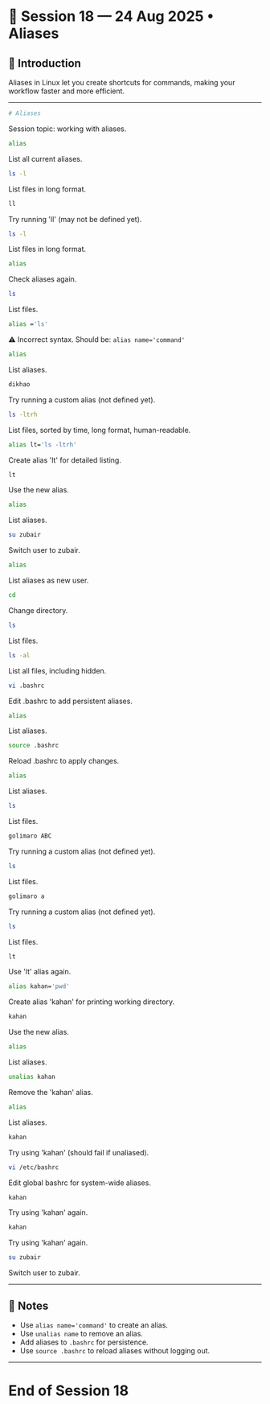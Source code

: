 # 📅 Session 18 — 24 Aug 2025 • Aliases

## 🔹 Introduction
Aliases in Linux let you create shortcuts for commands, making your workflow faster and more efficient.

---

```bash
# Aliases
```
Session topic: working with aliases.

```bash
alias
```
List all current aliases.

```bash
ls -l
```
List files in long format.

```bash
ll
```
Try running 'll' (may not be defined yet).

```bash
ls -l
```
List files in long format.

```bash
alias
```
Check aliases again.

```bash
ls
```
List files.

```bash
alias ='ls'
```
⚠️ Incorrect syntax. Should be: `alias name='command'`

```bash
alias
```
List aliases.

```bash
dikhao
```
Try running a custom alias (not defined yet).

```bash
ls -ltrh
```
List files, sorted by time, long format, human-readable.

```bash
alias lt='ls -ltrh'
```
Create alias 'lt' for detailed listing.

```bash
lt
```
Use the new alias.

```bash
alias
```
List aliases.

```bash
su zubair
```
Switch user to zubair.

```bash
alias
```
List aliases as new user.

```bash
cd
```
Change directory.

```bash
ls
```
List files.

```bash
ls -al
```
List all files, including hidden.

```bash
vi .bashrc
```
Edit .bashrc to add persistent aliases.

```bash
alias
```
List aliases.

```bash
source .bashrc
```
Reload .bashrc to apply changes.

```bash
alias
```
List aliases.

```bash
ls
```
List files.

```bash
golimaro ABC
```
Try running a custom alias (not defined yet).

```bash
ls
```
List files.

```bash
golimaro a
```
Try running a custom alias (not defined yet).

```bash
ls
```
List files.

```bash
lt
```
Use 'lt' alias again.

```bash
alias kahan='pwd'
```
Create alias 'kahan' for printing working directory.

```bash
kahan
```
Use the new alias.

```bash
alias
```
List aliases.

```bash
unalias kahan
```
Remove the 'kahan' alias.

```bash
alias
```
List aliases.

```bash
kahan
```
Try using 'kahan' (should fail if unaliased).

```bash
vi /etc/bashrc
```
Edit global bashrc for system-wide aliases.

```bash
kahan
```
Try using 'kahan' again.

```bash
kahan
```
Try using 'kahan' again.

```bash
su zubair
```
Switch user to zubair.

---

## 📝 Notes
- Use `alias name='command'` to create an alias.
- Use `unalias name` to remove an alias.
- Add aliases to `.bashrc` for persistence.
- Use `source .bashrc` to reload aliases without logging out.

---

# End of Session 18